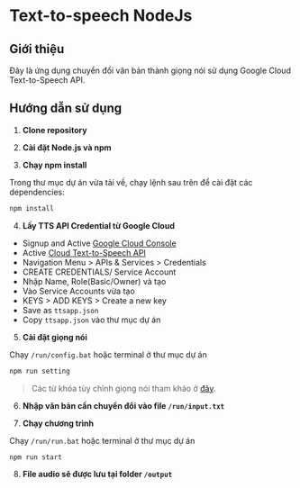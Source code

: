 # Text-to-speech NodeJs

## Giới thiệu

Đây là ứng dụng chuyển đổi văn bản thành giọng nói sử dụng Google Cloud Text-to-Speech API.

## Hướng dẫn sử dụng

1. **Clone repository**

2. **Cài đặt Node.js và npm**

3. **Chạy npm install**

Trong thư mục dự án vừa tải về, chạy lệnh sau trên để cài đặt các dependencies:

```bash
npm install
```

4. **Lấy TTS API Credential từ Google Cloud**

- Signup and Active [Google Cloud Console](https://console.cloud.google.com/)
- Active [Cloud Text-to-Speech API](https://console.cloud.google.com/marketplace/product/google/texttospeech.googleapis.com)
- Navigation Menu > APIs & Services > Credentials
- CREATE CREDENTIALS/ Service Account
- Nhập Name, Role(Basic/Owner) và tạo
- Vào Service Accounts vừa tạo
- KEYS > ADD KEYS > Create a new key
- Save as `ttsapp.json`
- Copy `ttsapp.json` vào thư mục dự án

5. **Cài đặt giọng nói**

Chạy `/run/config.bat` hoặc terminal ở thư mục dự án

```bash
npm run setting
```

> Các từ khóa tùy chỉnh giọng nói tham khảo ở [đây](https://cloud.google.com/text-to-speech/docs/).

6. **Nhập văn bản cần chuyển đổi vào file `/run/input.txt`**

7. **Chạy chương trình**

Chạy `/run/run.bat` hoặc terminal ở thư mục dự án

```bash
npm run start
```

8.  **File audio sẽ được lưu tại folder `/output`**
